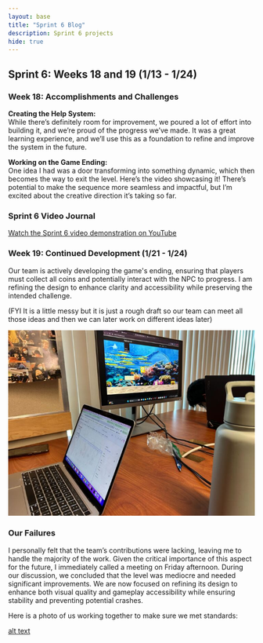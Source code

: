 ```yaml
---
layout: base
title: "Sprint 6 Blog"
description: Sprint 6 projects
hide: true
---
```


## Sprint 6: Weeks 18 and 19 (1/13 - 1/24)

### Week 18: Accomplishments and Challenges

**Creating the Help System:**  
While there’s definitely room for improvement, we poured a lot of effort into building it, and we’re proud of the progress we’ve made. It was a great learning experience, and we’ll use this as a foundation to refine and improve the system in the future.

**Working on the Game Ending:**  
One idea I had was a door transforming into something dynamic, which then becomes the way to exit the level. Here’s the video showcasing it! There’s potential to make the sequence more seamless and impactful, but I’m excited about the creative direction it’s taking so far.

### Sprint 6 Video Journal

[Watch the Sprint 6 video demonstration on YouTube](https://www.youtube.com/watch?v=BIssw9cw3xg)

### Week 19: Continued Development (1/21 - 1/24)

Our team is actively developing the game's ending, ensuring that players must collect all coins and potentially interact with the NPC to progress. I am refining the design to enhance clarity and accessibility while preserving the intended challenge.

(FYI It is a little messy but it is just a rough draft so our team can meet all those ideas and then we can later work on different ideas later)

![alt text](image.png)

### Our Failures

I personally felt that the team’s contributions were lacking, leaving me to handle the majority of the work. Given the critical importance of this aspect for the future, I immediately called a meeting on Friday afternoon. During our discussion, we concluded that the level was mediocre and needed significant improvements. We are now focused on refining its design to enhance both visual quality and gameplay accessibility while ensuring stability and preventing potential crashes.

Here is a photo of us working together to make sure we met standards:

[alt text](image-1.png)
```
